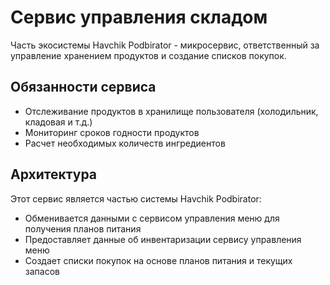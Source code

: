# Сервис управления складом

Часть экосистемы Havchik Podbirator - микросервис, ответственный за управление хранением продуктов и создание списков покупок.

## Обязанности сервиса

- Отслеживание продуктов в хранилище пользователя (холодильник, кладовая и т.д.)
- Мониторинг сроков годности продуктов
- Расчет необходимых количеств ингредиентов

## Архитектура

Этот сервис является частью системы Havchik Podbirator:
- Обменивается данными с сервисом управления меню для получения планов питания
- Предоставляет данные об инвентаризации сервису управления меню
- Создает списки покупок на основе планов питания и текущих запасов
